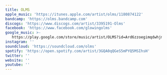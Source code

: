 ```yaml
---
title: OLMS
apple_music: 'https://itunes.apple.com/artist/olms/1180874122'
bandcamp: 'https://olms.bandcamp.com'
discogs: 'https://www.discogs.com/artist/3395191-Olms'
facebook: 'https://www.facebook.com/glowingolms'
google_music: >-
   https://play.google.com/store/music/artist/OLMS?id=Ard6zzoegimqdwhjmpcd7zdgchq
instagram: ''
soundcloud: 'https://soundcloud.com/olms'
spotify: 'https://open.spotify.com/artist/3GQA0qQGeS5mPYQ5MSIhsH'
twitter: ''
website: ''
youtube: ''
---
```

